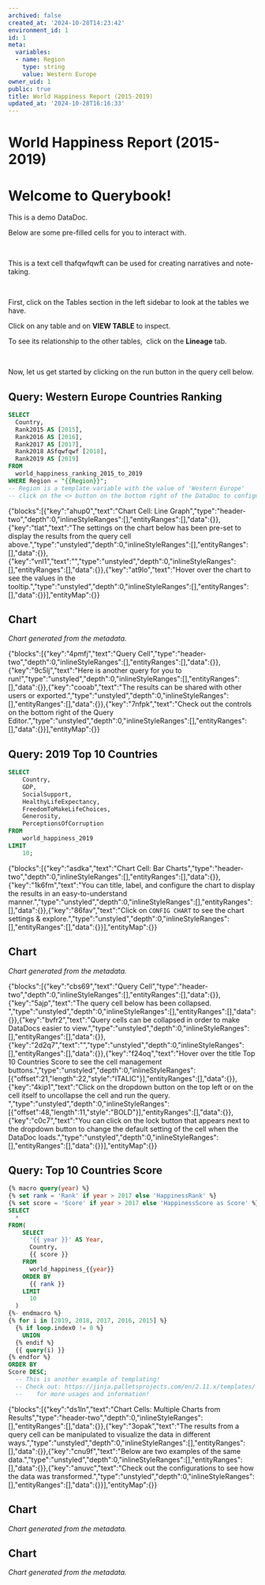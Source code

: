 ```yaml
---
archived: false
created_at: '2024-10-28T14:23:42'
environment_id: 1
id: 1
meta:
  variables:
  - name: Region
    type: string
    value: Western Europe
owner_uid: 1
public: true
title: World Happiness Report (2015-2019)
updated_at: '2024-10-28T16:16:33'
---
```


# World Happiness Report (2015-2019)

<!--
cell_type: text
created_at: '2024-10-28T14:23:42'
id: 1
meta:
  collapsed: false
updated_at: '2024-10-28T16:16:33'
-->
<h1>Welcome to Querybook!&nbsp;</h1>
<p>This is a demo DataDoc.</p>
<p>Below are some pre-filled cells for you to interact with.</p>
<p><br></p>
<p>This is a text cell thafqwfqwft can be used for creating narratives and note-taking.</p>
<p><br></p>
<p>First, click on the Tables section in the left sidebar to look at the tables we have.</p>
<p>Click on any table and on <strong>VIEW TABLE</strong> to inspect.</p>
<p>To see its relationship to the other tables, &nbsp;click on the <strong>Lineage</strong> tab.</p>
<p><br></p>
<p>Now, let us get started by clicking on the run button in the query cell below.</p>


<!--
cell_type: query
created_at: '2024-10-28T14:23:42'
id: 2
meta:
  engine: 1
  title: Western Europe Countries Ranking
updated_at: '2024-10-28T16:16:33'
-->
## Query: Western Europe Countries Ranking

```sql
SELECT
  Country,
  Rank2015 AS [2015],
  Rank2016 AS [2016],
  Rank2017 AS [2017],
  Rank2018 ASfqwfqwf [2018],
  Rank2019 AS [2019]
FROM
  world_happiness_ranking_2015_to_2019
WHERE Region = "{{Region}}";
-- Region is a template variable with the value of 'Western Europe'
-- click on the <> button on the bottom right of the DataDoc to configure more!
```


<!--
cell_type: text
created_at: '2024-10-28T14:23:42'
id: 3
meta:
  collapsed: false
updated_at: '2024-10-28T14:23:42'
-->
{"blocks":[{"key":"ahup0","text":"Chart Cell: Line Graph","type":"header-two","depth":0,"inlineStyleRanges":[],"entityRanges":[],"data":{}},{"key":"tlat","text":"The settings on the chart below has been pre-set to display the results from the query cell above.","type":"unstyled","depth":0,"inlineStyleRanges":[],"entityRanges":[],"data":{}},{"key":"vnl1","text":"","type":"unstyled","depth":0,"inlineStyleRanges":[],"entityRanges":[],"data":{}},{"key":"at9lo","text":"Hover over the chart to see the values in the tooltip.","type":"unstyled","depth":0,"inlineStyleRanges":[],"entityRanges":[],"data":{}}],"entityMap":{}}


<!--
cell_type: chart
created_at: '2024-10-28T14:23:42'
id: 4
meta:
  chart:
    type: line
    x_axis:
      col_idx: 0
      label: Year
      sort:
        asc: true
        idx: 0
    y_axis:
      label: Rank
      series:
        '0':
          agg_type: sum
        '1':
          agg_type: sum
        '10':
          agg_type: sum
        '11':
          agg_type: sum
        '12':
          agg_type: sum
        '13':
          agg_type: sum
        '14':
          agg_type: sum
        '15':
          agg_type: sum
        '16':
          agg_type: sum
        '17':
          agg_type: sum
        '18':
          agg_type: sum
        '19':
          agg_type: sum
        '2':
          agg_type: sum
        '20':
          agg_type: sum
        '3':
          agg_type: sum
        '4':
          agg_type: sum
        '5':
          agg_type: sum
        '6':
          agg_type: sum
        '7':
          agg_type: sum
        '8':
          agg_type: sum
        '9':
          agg_type: sum
      stack: false
  collapsed: false
  data:
    source_type: cell_above
    transformations:
      aggregate: false
      format: {}
      switch: true
  title: Western Europe Countries Ranking
  visual:
    legend_position: top
updated_at: '2024-10-28T14:23:42'
-->
## Chart

*Chart generated from the metadata.*


<!--
cell_type: text
created_at: '2024-10-28T14:23:42'
id: 5
meta:
  collapsed: false
updated_at: '2024-10-28T14:23:42'
-->
{"blocks":[{"key":"4pmfj","text":"Query Cell","type":"header-two","depth":0,"inlineStyleRanges":[],"entityRanges":[],"data":{}},{"key":"9c5lj","text":"Here is another query for you to run!","type":"unstyled","depth":0,"inlineStyleRanges":[],"entityRanges":[],"data":{}},{"key":"cooab","text":"The results can be shared with other users or exported.","type":"unstyled","depth":0,"inlineStyleRanges":[],"entityRanges":[],"data":{}},{"key":"7nfpk","text":"Check out the controls on the bottom right of the Query Editor.","type":"unstyled","depth":0,"inlineStyleRanges":[],"entityRanges":[],"data":{}}],"entityMap":{}}


<!--
cell_type: query
created_at: '2024-10-28T14:23:42'
id: 6
meta:
  engine: 1
  title: 2019 Top 10 Countries
updated_at: '2024-10-28T14:23:42'
-->
## Query: 2019 Top 10 Countries

```sql
SELECT
    Country,
    GDP,
    SocialSupport,
    HealthyLifeExpectancy,
    FreedomToMakeLifeChoices,
    Generosity,
    PerceptionsOfCorruption
FROM
    world_happiness_2019
LIMIT
    10;
```


<!--
cell_type: text
created_at: '2024-10-28T14:23:42'
id: 7
meta:
  collapsed: false
updated_at: '2024-10-28T14:23:42'
-->
{"blocks":[{"key":"asdka","text":"Chart Cell: Bar Charts","type":"header-two","depth":0,"inlineStyleRanges":[],"entityRanges":[],"data":{}},{"key":"1k6fm","text":"You can title, label, and configure the chart to display the results in an easy-to-understand manner.","type":"unstyled","depth":0,"inlineStyleRanges":[],"entityRanges":[],"data":{}},{"key":"86fav","text":"Click on `CONFIG CHART` to see the chart settings & explore.","type":"unstyled","depth":0,"inlineStyleRanges":[],"entityRanges":[],"data":{}}],"entityMap":{}}


<!--
cell_type: chart
created_at: '2024-10-28T14:23:42'
id: 8
meta:
  chart:
    type: bar
    x_axis:
      col_idx: 0
      label: Categories
    y_axis:
      label: Score
      series:
        '0':
          agg_type: sum
        '1':
          agg_type: sum
        '10':
          agg_type: sum
        '2':
          agg_type: sum
        '3':
          agg_type: sum
        '4':
          agg_type: sum
        '5':
          agg_type: sum
        '6':
          agg_type: sum
        '7':
          agg_type: sum
        '8':
          agg_type: sum
        '9':
          agg_type: sum
      stack: false
  collapsed: false
  data:
    source_type: cell_above
    transformations:
      aggregate: false
      format: {}
      switch: true
  title: 2019 Top 10 Countries
  visual:
    legend_position: top
updated_at: '2024-10-28T14:23:42'
-->
## Chart

*Chart generated from the metadata.*


<!--
cell_type: text
created_at: '2024-10-28T14:23:42'
id: 9
meta:
  collapsed: false
updated_at: '2024-10-28T14:23:42'
-->
{"blocks":[{"key":"cbs69","text":"Query Cell","type":"header-two","depth":0,"inlineStyleRanges":[],"entityRanges":[],"data":{}},{"key":"5ajp","text":"The query cell below has been collapsed. ","type":"unstyled","depth":0,"inlineStyleRanges":[],"entityRanges":[],"data":{}},{"key":"bvfr2","text":"Query cells can be collapsed in order to make DataDocs easier to view.","type":"unstyled","depth":0,"inlineStyleRanges":[],"entityRanges":[],"data":{}},{"key":"2d2q7","text":"","type":"unstyled","depth":0,"inlineStyleRanges":[],"entityRanges":[],"data":{}},{"key":"f24oq","text":"Hover over the title Top 10 Countries Score to see the cell management buttons.","type":"unstyled","depth":0,"inlineStyleRanges":[{"offset":21,"length":22,"style":"ITALIC"}],"entityRanges":[],"data":{}},{"key":"4kip1","text":"Click on the dropdown button on the top left or on the cell itself to uncollapse the cell and run the query. ","type":"unstyled","depth":0,"inlineStyleRanges":[{"offset":48,"length":11,"style":"BOLD"}],"entityRanges":[],"data":{}},{"key":"c0c7","text":"You can click on the lock button that appears next to the dropdown button to change the default setting of the cell when the DataDoc loads.","type":"unstyled","depth":0,"inlineStyleRanges":[],"entityRanges":[],"data":{}}],"entityMap":{}}


<!--
cell_type: query
created_at: '2024-10-28T14:23:42'
id: 10
meta:
  collapsed: false
  engine: 1
  title: Top 10 Countries Score
updated_at: '2024-10-28T14:23:42'
-->
## Query: Top 10 Countries Score

```sql
{% macro query(year) %}
{% set rank = 'Rank' if year > 2017 else 'HappinessRank' %}
{% set score = 'Score' if year > 2017 else 'HappinessScore as Score' %}
SELECT
  *
FROM(
    SELECT
      '{{ year }}' AS Year,
      Country,
      {{ score }}
    FROM
      world_happiness_{{year}}
    ORDER BY
      {{ rank }}
    LIMIT
      10
  )
{%- endmacro %}
{% for i in [2019, 2018, 2017, 2016, 2015] %}
  {% if loop.index0 != 0 %}
    UNION
  {% endif %}
  {{ query(i) }}
{% endfor %}
ORDER BY
Score DESC;
  -- This is another example of templating!
  -- Check out: https://jinja.palletsprojects.com/en/2.11.x/templates/
  --    for more usages and information!
```


<!--
cell_type: text
created_at: '2024-10-28T14:23:42'
id: 11
meta:
  collapsed: false
updated_at: '2024-10-28T14:23:42'
-->
{"blocks":[{"key":"ds1ln","text":"Chart Cells: Multiple Charts from Results","type":"header-two","depth":0,"inlineStyleRanges":[],"entityRanges":[],"data":{}},{"key":"3opak","text":"The results from a query cell can be manipulated to visualize the data in different ways.","type":"unstyled","depth":0,"inlineStyleRanges":[],"entityRanges":[],"data":{}},{"key":"cnu9f","text":"Below are two examples of the same data.","type":"unstyled","depth":0,"inlineStyleRanges":[],"entityRanges":[],"data":{}},{"key":"anuvc","text":"Check out the configurations to see how the data was transformed.","type":"unstyled","depth":0,"inlineStyleRanges":[],"entityRanges":[],"data":{}}],"entityMap":{}}


<!--
cell_type: chart
created_at: '2024-10-28T14:23:42'
id: 12
meta:
  chart:
    type: bar
    x_axis:
      col_idx: 0
      label: Country
    y_axis:
      label: Happiness Score
      series:
        '0':
          agg_type: sum
        '1':
          agg_type: sum
          color: 1
        '2':
          agg_type: sum
          color: 5
        '3':
          agg_type: sum
        '4':
          agg_type: sum
          color: 6
        '5':
          agg_type: sum
          color: 9
      stack: false
  collapsed: false
  data:
    source_type: cell_above
    transformations:
      aggregate: true
      format:
        agg_col: 1
        series_col: 0
        value_cols:
        - 2
      switch: false
  title: Top 10 Countries Score
  visual:
    legend_position: top
updated_at: '2024-10-28T14:23:42'
-->
## Chart

*Chart generated from the metadata.*


<!--
cell_type: chart
created_at: '2024-10-28T14:23:42'
id: 13
meta:
  chart:
    type: histogram
    x_axis:
      col_idx: 0
      label: Year
    y_axis:
      label: Happiness Score
      series:
        '0':
          agg_type: sum
        '1':
          agg_type: sum
          color: 12
        '10':
          agg_type: sum
          color: 11
        '11':
          agg_type: sum
          color: 2
        '2':
          agg_type: sum
          color: 5
        '3':
          agg_type: sum
          color: 14
        '4':
          agg_type: sum
          color: 3
        '5':
          agg_type: sum
          color: 13
        '6':
          agg_type: sum
          color: 6
        '7':
          agg_type: sum
          color: 9
        '8':
          agg_type: sum
          color: 0
        '9':
          agg_type: sum
          color: 4
      stack: false
  collapsed: false
  data:
    source_type: cell_above
    transformations:
      aggregate: true
      format:
        agg_col: 0
        series_col: 1
        value_cols:
        - 2
      switch: false
  title: Top 10 Countries Score
  visual:
    legend_position: top
updated_at: '2024-10-28T14:23:42'
-->
## Chart

*Chart generated from the metadata.*
